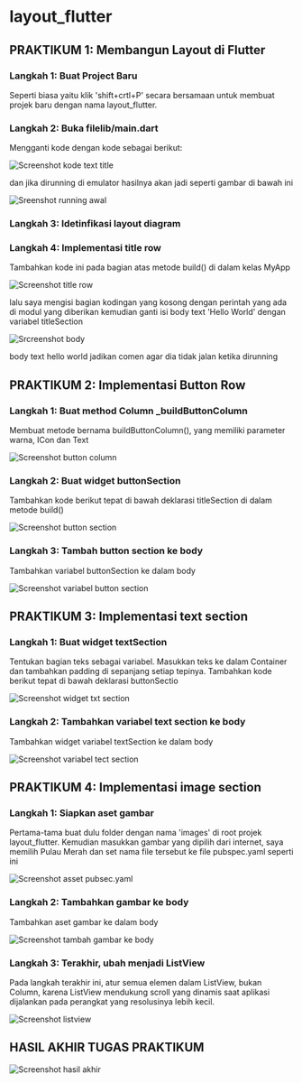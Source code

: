# layout_flutter


## PRAKTIKUM 1: Membangun Layout di Flutter


### Langkah 1: Buat Project Baru
Seperti biasa yaitu klik 'shift+crtl+P' secara bersamaan untuk membuat projek baru dengan nama layout_flutter.

### Langkah 2: Buka filelib/main.dart
Mengganti kode dengan kode sebagai berikut:

![Screenshot kode text title](images/1.02.png)

dan jika dirunning di emulator hasilnya akan jadi seperti gambar di bawah ini

![Sreenshot running awal](images/01.png)

### Langkah 3: Idetinfikasi layout diagram

### Langkah 4: Implementasi title row
Tambahkan kode ini pada bagian atas metode build() di dalam kelas MyApp

![Screenshot title row](images/1.04.png)

lalu saya mengisi bagian kodingan yang kosong dengan perintah yang ada di modul yang diberikan kemudian ganti isi body text 'Hello World' dengan variabel titleSection

![Srcreenshot body](images/1.05.png)

body text hello world jadikan comen agar dia tidak jalan ketika dirunning

## PRAKTIKUM 2: Implementasi Button Row

### Langkah 1: Buat method Column _buildButtonColumn
Membuat metode bernama buildButtonColumn(), yang memiliki parameter warna, ICon dan Text

![Screenshot button column](images/2.01.png)

### Langkah 2: Buat widget buttonSection
Tambahkan kode berikut tepat di bawah deklarasi titleSection di dalam metode build()

![Screenshot button section](images/2.02.png)

### Langkah 3: Tambah button section ke body
Tambahkan variabel buttonSection ke dalam body

![Screenshot variabel button section](images/2.03.png)


## PRAKTIKUM 3: Implementasi text section

### Langkah 1: Buat widget textSection
Tentukan bagian teks sebagai variabel. Masukkan teks ke dalam Container dan tambahkan padding di sepanjang setiap tepinya. Tambahkan kode berikut tepat di bawah deklarasi buttonSectio

![Screenshot widget txt section](images/3.01.png)

### Langkah 2: Tambahkan variabel text section ke body
Tambahkan widget variabel textSection ke dalam body

![Screenshot variabel tect section](images/2.03.png)


## PRAKTIKUM 4: Implementasi image section

### Langkah 1: Siapkan aset gambar
Pertama-tama buat dulu folder dengan nama 'images' di root projek layout_flutter. Kemudian masukkan gambar yang dipilih dari internet, saya memilih Pulau Merah dan set nama file tersebut ke file pubspec.yaml seperti ini

![Screenshot asset pubsec.yaml](images/4.01.png)

### Langkah 2: Tambahkan gambar ke body
Tambahkan aset gambar ke dalam body

![Screenshot tambah gambar ke body](images/4.02.png)

### Langkah 3: Terakhir, ubah menjadi ListView
Pada langkah terakhir ini, atur semua elemen dalam ListView, bukan Column, karena ListView mendukung scroll yang dinamis saat aplikasi dijalankan pada perangkat yang resolusinya lebih kecil.

![Screenshot listview](images/4.03.png)

## HASIL AKHIR TUGAS PRAKTIKUM
![Screenshot hasil akhir](images/04.png)